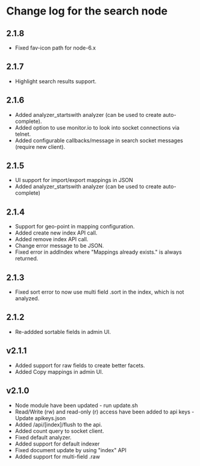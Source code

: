 # Change log for the search node

## 2.1.8

* Fixed fav-icon path for node-6.x

## 2.1.7

* Highlight search results support.

## 2.1.6

* Added analyzer_startswith analyzer (can be used to create auto-complete).
* Added option to use monitor.io to look into socket connections via telnet.
* Added configurable callbacks/message in search socket messages (require new client).

## 2.1.5

* UI support for import/export mappings in JSON
* Added analyzer_startswith analyzer (can be used to create auto-complete)

## 2.1.4

* Support for geo-point in mapping configuration.
* Added create new index API call.
* Added remove index API call.
* Change error message to be JSON.
* Fixed error in addIndex where "Mappings already exists." is always returned.

## 2.1.3

* Fixed sort error to now use multi field .sort in the index, which is not analyzed.

## 2.1.2

* Re-addded sortable fields in admin UI.

## v2.1.1

* Added support for raw fields to create better facets.
* Added Copy mappings in admin UI.

## v2.1.0

* Node module have been updated - run update.sh
* Read/Write (rw) and read-only (r) access have been added to api keys - Update apikeys.json
* Added /api/[index]/flush to the api.
* Added count query to socket client.
* Fixed default analyzer.
* Added support for default indexer
* Fixed document update by using "index" API
* Added support for multi-field .raw
